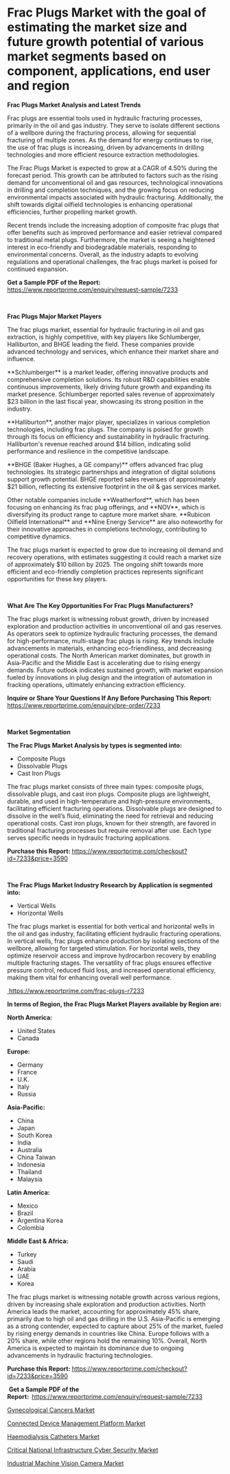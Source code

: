 <p><h1>Frac Plugs Market with the goal of estimating the market size and future growth potential of various market segments based on component, applications, end user and region</h1></p><p><strong>Frac Plugs Market Analysis and Latest Trends</strong></p>
<p><p>Frac plugs are essential tools used in hydraulic fracturing processes, primarily in the oil and gas industry. They serve to isolate different sections of a wellbore during the fracturing process, allowing for sequential fracturing of multiple zones. As the demand for energy continues to rise, the use of frac plugs is increasing, driven by advancements in drilling technologies and more efficient resource extraction methodologies.</p><p>The Frac Plugs Market is expected to grow at a CAGR of 4.50% during the forecast period. This growth can be attributed to factors such as the rising demand for unconventional oil and gas resources, technological innovations in drilling and completion techniques, and the growing focus on reducing environmental impacts associated with hydraulic fracturing. Additionally, the shift towards digital oilfield technologies is enhancing operational efficiencies, further propelling market growth.</p><p>Recent trends include the increasing adoption of composite frac plugs that offer benefits such as improved performance and easier retrieval compared to traditional metal plugs. Furthermore, the market is seeing a heightened interest in eco-friendly and biodegradable materials, responding to environmental concerns. Overall, as the industry adapts to evolving regulations and operational challenges, the frac plugs market is poised for continued expansion.</p></p>
<p><strong>Get a Sample PDF of the Report:&nbsp;</strong> <a href="https://www.reportprime.com/enquiry/request-sample/7233">https://www.reportprime.com/enquiry/request-sample/7233</a></p>
<p>&nbsp;</p>
<p><strong>Frac Plugs Major Market Players</strong></p>
<p><p>The frac plugs market, essential for hydraulic fracturing in oil and gas extraction, is highly competitive, with key players like Schlumberger, Halliburton, and BHGE leading the field. These companies provide advanced technology and services, which enhance their market share and influence.</p><p>**Schlumberger** is a market leader, offering innovative products and comprehensive completion solutions. Its robust R&D capabilities enable continuous improvements, likely driving future growth and expanding its market presence. Schlumberger reported sales revenue of approximately $23 billion in the last fiscal year, showcasing its strong position in the industry.</p><p>**Halliburton**, another major player, specializes in various completion technologies, including frac plugs. The company is poised for growth through its focus on efficiency and sustainability in hydraulic fracturing. Halliburton's revenue reached around $14 billion, indicating solid performance and resilience in the competitive landscape.</p><p>**BHGE (Baker Hughes, a GE company)** offers advanced frac plug technologies. Its strategic partnerships and integration of digital solutions support growth potential. BHGE reported sales revenues of approximately $21 billion, reflecting its extensive footprint in the oil & gas services market.</p><p>Other notable companies include **Weatherford**, which has been focusing on enhancing its frac plug offerings, and **NOV**, which is diversifying its product range to capture more market share. **Rubicon Oilfield International** and **Nine Energy Service** are also noteworthy for their innovative approaches in completions technology, contributing to competitive dynamics.</p><p>The frac plugs market is expected to grow due to increasing oil demand and recovery operations, with estimates suggesting it could reach a market size of approximately $10 billion by 2025. The ongoing shift towards more efficient and eco-friendly completion practices represents significant opportunities for these key players.</p></p>
<p>&nbsp;</p>
<p><strong>What Are The Key Opportunities For Frac Plugs Manufacturers?</strong></p>
<p><p>The frac plugs market is witnessing robust growth, driven by increased exploration and production activities in unconventional oil and gas reserves. As operators seek to optimize hydraulic fracturing processes, the demand for high-performance, multi-stage frac plugs is rising. Key trends include advancements in materials, enhancing eco-friendliness, and decreasing operational costs. The North American market dominates, but growth in Asia-Pacific and the Middle East is accelerating due to rising energy demands. Future outlook indicates sustained growth, with market expansion fueled by innovations in plug design and the integration of automation in fracking operations, ultimately enhancing extraction efficiency.</p></p>
<p><strong>Inquire or Share Your Questions If Any Before Purchasing This Report:</strong> <a href="https://www.reportprime.com/enquiry/pre-order/7233">https://www.reportprime.com/enquiry/pre-order/7233</a></p>
<p>&nbsp;</p>
<p><strong>Market Segmentation</strong></p>
<p><strong>The Frac Plugs Market Analysis by types is segmented into:</strong></p>
<p><ul><li>Composite Plugs</li><li>Dissolvable Plugs</li><li>Cast Iron Plugs</li></ul></p>
<p><p>The frac plugs market consists of three main types: composite plugs, dissolvable plugs, and cast iron plugs. Composite plugs are lightweight, durable, and used in high-temperature and high-pressure environments, facilitating efficient fracturing operations. Dissolvable plugs are designed to dissolve in the well’s fluid, eliminating the need for retrieval and reducing operational costs. Cast iron plugs, known for their strength, are favored in traditional fracturing processes but require removal after use. Each type serves specific needs in hydraulic fracturing applications.</p></p>
<p><strong>Purchase this Report:&nbsp;</strong><a href="https://www.reportprime.com/checkout?id=7233&price=3590">https://www.reportprime.com/checkout?id=7233&price=3590</a></p>
<p>&nbsp;</p>
<p><strong>The Frac Plugs Market Industry Research by Application is segmented into:</strong></p>
<p><ul><li>Vertical Wells</li><li>Horizontal Wells</li></ul></p>
<p><p>The frac plugs market is essential for both vertical and horizontal wells in the oil and gas industry, facilitating efficient hydraulic fracturing operations. In vertical wells, frac plugs enhance production by isolating sections of the wellbore, allowing for targeted stimulation. For horizontal wells, they optimize reservoir access and improve hydrocarbon recovery by enabling multiple fracturing stages. The versatility of frac plugs ensures effective pressure control, reduced fluid loss, and increased operational efficiency, making them vital for enhancing overall well performance.</p></p>
<p><a href="https://www.reportprime.com/frac-plugs-r7233">&nbsp;https://www.reportprime.com/frac-plugs-r7233</a></p>
<p><strong>In terms of Region, the Frac Plugs Market Players available by Region are:</strong></p>
<p>
    <p> <strong> North America: </strong>
        <ul>
            <li>United States</li>
            <li>Canada</li>
        </ul>
        </p> 
    <p> <strong> Europe: </strong>
        <ul>
            <li>Germany</li>
            <li>France</li>
            <li>U.K.</li>
            <li>Italy</li>
            <li>Russia</li>
        </ul>
        </p> 
    <p> <strong> Asia-Pacific: </strong>
        <ul>
            <li>China</li>
            <li>Japan</li>
            <li>South Korea</li>
            <li>India</li>
            <li>Australia</li>
            <li>China Taiwan</li>
            <li>Indonesia</li>
            <li>Thailand</li>
            <li>Malaysia</li>
        </ul>
        </p> 
    <p> <strong> Latin America: </strong>
        <ul>
            <li>Mexico</li>
            <li>Brazil</li>
            <li>Argentina Korea</li>
            <li>Colombia</li>
        </ul>
        </p> 
    <p> <strong> Middle East & Africa: </strong>
        <ul>
            <li>Turkey</li>
            <li>Saudi</li>
            <li>Arabia</li>
            <li>UAE</li>
            <li>Korea</li>
        </ul>
    </p>
    </p>
<p><p>The frac plugs market is witnessing notable growth across various regions, driven by increasing shale exploration and production activities. North America leads the market, accounting for approximately 45% share, primarily due to high oil and gas drilling in the U.S. Asia-Pacific is emerging as a strong contender, expected to capture about 25% of the market, fueled by rising energy demands in countries like China. Europe follows with a 20% share, while other regions hold the remaining 10%. Overall, North America is expected to maintain its dominance due to ongoing advancements in hydraulic fracturing technologies.</p></p>
<p><strong>Purchase this Report: </strong><a href="https://www.reportprime.com/checkout?id=7233&price=3590">https://www.reportprime.com/checkout?id=7233&price=3590</a></p>
<p>&nbsp;<strong>Get a Sample PDF of the Report:&nbsp;&nbsp;</strong><a href="https://www.reportprime.com/enquiry/request-sample/7233">https://www.reportprime.com/enquiry/request-sample/7233</a></p>
<p><strong></strong></p>
<p><p><a href="https://www.linkedin.com/pulse/gynecological-cancers-market-strategic-insights-product-evolution-wxxcf?trackingId=B4uJYk7WQbqhinlLUfzYAg%3D%3D">Gynecological Cancers Market</a></p><p><a href="https://medium.com/@henrykihn1922/how-regional-markets-are-adapting-to-connected-device-management-platform-market-innovations-b241066eac2a">Connected Device Management Platform Market</a></p><p><a href="https://www.linkedin.com/pulse/how-regional-global-trends-shaping-haemodialysis-catheters-market-xqfje?trackingId=4EDxLYleTEKyVJim2vMnfQ%3D%3D">Haemodialysis Catheters Market</a></p><p><a href="https://medium.com/@henrykihn1922/critical-national-infrastructure-cyber-security-market-trends-and-analysis-opportunities-and-72c5b2d5c2c6">Critical National Infrastructure Cyber Security Market</a></p><p><a href="https://github.com/CarolynWatkins697/Market-Research-Report-List-1/blob/main/industrial-machine-vision-camera-market.md">Industrial Machine Vision Camera Market</a></p></p>